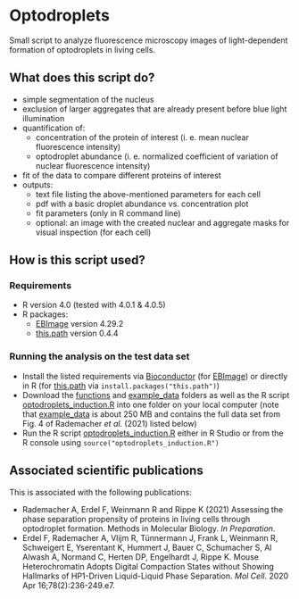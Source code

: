 # Optodroplets
Small script to analyze fluorescence microscopy images of light-dependent formation of optodroplets in living cells.<br/>

## What does this script do?
* simple segmentation of the nucleus
* exclusion of larger aggregates that are already present before blue light illumination
* quantification of:
  * concentration of the protein of interest (i. e. mean nuclear fluorescence intensity)
  * optodroplet abundance (i. e. normalized coefficient of variation of nuclear fluorescence intensity)
* fit of the data to compare different proteins of interest
* outputs:
  * text file listing the above-mentioned parameters for each cell
  * pdf with a basic droplet abundance vs. concentration plot
  * fit parameters (only in R command line)
  * optional: an image with the created nuclear and aggregate masks for visual inspection (for each cell)

## How is this script used?

### Requirements
* R version 4.0 (tested with 4.0.1 & 4.0.5)
* R packages:
  * [EBImage](https://bioconductor.org/packages/release/bioc/html/EBImage.html) version 4.29.2
  * [this.path](https://cran.r-project.org/package=this.path) version 0.4.4

### Running the analysis on the test data set
* Install the listed requirements via [Bioconductor](https://bioconductor.org/) (for [EBImage](https://bioconductor.org/packages/release/bioc/html/EBImage.html)) or directly in R (for [this.path](https://cran.r-project.org/package=this.path) via `install.packages("this.path")`)
* Download the [functions](https://github.com/AnneRademacher/Optodroplets/tree/main/functions) and [example_data](https://github.com/AnneRademacher/Optodroplets/tree/main/example_data) folders as well as the R script [optodroplets_induction.R](https://github.com/AnneRademacher/Optodroplets/blob/main/optodroplets_induction.R) into one folder on your local computer (note that [example_data](https://github.com/AnneRademacher/Optodroplets/tree/main/example_data) is about 250 MB and contains the full data set from Fig. 4 of Rademacher *et al.* (2021) listed below)
* Run the R script [optodroplets_induction.R](https://github.com/AnneRademacher/Optodroplets/blob/main/optodroplets_induction.R) either in R Studio or from the R console using `source("optodroplets_induction.R")`

## Associated scientific publications
This is associated with the following publications:
* Rademacher A, Erdel F, Weinmann R and Rippe K (2021) Assessing the phase separation propensity of proteins in living cells through optodroplet formation. Methods in Molecular Biology. *In Preparation*.
* Erdel F, Rademacher A, Vlijm R, Tünnermann J, Frank L, Weinmann R, Schweigert E, Yserentant K, Hummert J, Bauer C, Schumacher S, Al Alwash A, Normand C, Herten DP, Engelhardt J, Rippe K. Mouse Heterochromatin Adopts Digital Compaction States without Showing Hallmarks of HP1-Driven Liquid-Liquid Phase Separation. *Mol Cell*. 2020 Apr 16;78(2):236-249.e7.
